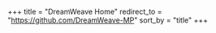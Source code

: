 +++
title = "DreamWeave Home"
redirect_to = "https://github.com/DreamWeave-MP"
sort_by = "title"
+++